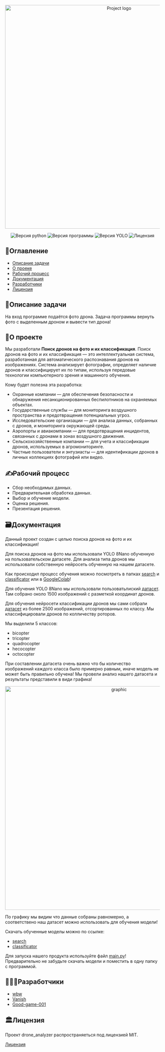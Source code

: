 <a id="up"></a>

<p align="center">
 <img src="https://i.ibb.co/99qgRP3/summma.jpg" alt="Project logo"width="726">
</p>
<p align="center">
 <img src="https://img.shields.io/badge/python-3.11-blue" alt="Версия python">
 <img src="https://img.shields.io/badge/version-0.1(beta)-purple" alt="Версия программы">
 <img src="https://img.shields.io/badge/YOLO-8%20Nano-red" alt="Версия YOLO">
 <img src="https://img.shields.io/badge/license-MIT-brightgreen" alt="Лицензия">
</p>

## 📑Оглавление
- [Описание задачи](#task)
- [O проеке](#about_project)
- [Рабочий процесс](#process)
- [Документация](#documentation)
- [Разработчики](#developers)
- [Лицензия](#license)

<a id="task"></a>
## 📖Описание задачи
На вход программе подаётся фото дрона. Задача программы вернуть фото с выделенным дроном и вывести тип дрона!


<a id="about_project"></a>
## 📁О проекте
Мы разработали **Поиск дронов на фото и их классификация**.
Поиск дронов на фото и их классификация — это интеллектуальная система, разработанная для автоматического распознавания дронов на изображениях. Система анализирует фотографии, определяет наличие дронов и классифицирует их по типам, используя передовые технологии компьютерного зрения и машинного обучения.

Кому будет полезна эта разработка:

 - Охранные компании — для обеспечения безопасности и обнаружения несанкционированных беспилотников на охраняемых объектах.
 - Государственные службы — для мониторинга воздушного пространства и предотвращения потенциальных угроз.
 - Исследовательские организации — для анализа данных, собранных с дронов, и мониторинга окружающей среды.
 - Аэропорты и авиакомпании — для предотвращения инцидентов, связанных с дронами в зонах воздушного движения.
 - Сельскохозяйственные компании — для учета и классификации дронов, используемых в агромониторинге.
 - Частные пользователи и энтузиасты — для идентификации дронов в личных коллекциях фотографий или видео.


<a id="process"></a>
## ✍️Рабочий процесс
- Сбор необходимых данных.
- Предварительная обработка данных.
- Выбор и обучение модели.
- Оценка решения.
- Презентация решения.


<a id="documentation"></a>
## 🗃️Документация

Данный проект создан с целью поиска дронов на фото и их классификация!

Для поиска дронов на фото мы использовали YOLO 8Nano обученную на пользовательском датасете. Для анализа типа дронов мы использовали собственную нейросеть обученную на нашем датасете.

Как происходил процесс обучения можно посмотреть в папках [search](https://github.com/white-black-wolf/drone_analyzer/tree/main/search) и [classificator](https://github.com/white-black-wolf/drone_analyzer/tree/main/classificator) или в [GoogleColab](https://colab.research.google.com/drive/1fkQ_5HRLXnu97qO1tW0uXrV3P9XLznz5?usp=sharing)!

Для обучения YOLO 8Nano мы использовали пользоватьлиский [датасет](https://www.kaggle.com/datasets/dasmehdixtr/drone-dataset-uav). Там собрано около 1500 изображений с разметкой координат дронов.

Для обучения нейросети классификации дронов мы сами собрали [датасет](https://disk.yandex.ru/d/9M20vEOU4PvQ_w) из более 2500 изображений, отсортированных по классу. Мы классифицировали дронов по колличеству роторов.

Мы выделили 5 классов:
 - bicopter
 - tricopter
 - quadrocopter
 - hecocopter
 - octocopter

При составлении датасета очень важно что бы количество изображений каждого класса было примерно равным, иначе модель не может быть правильно обучена! Мы провели анализ нашего датасета и результаты представили в види графика!
<p align="center">
 <img src="https://i.ibb.co/jG8n4Fs/image.png" alt="graphic"width="726">
</p>

По графику мы видим что данные собраны равномерно, а соответствено наш датасет можно использовать для обучения модели!

Скачать обученные моделы можно по ссылке:
 - [search](https://getfile.dokpub.com/yandex/get/https://disk.yandex.ru/d/w7lLKYFXXHzFIQ)
 - [classificator](https://getfile.dokpub.com/yandex/get/https://disk.yandex.ru/d/LHmZzBRSuD6HTQ)

Для запуска нашего продукта используйте файл [main.py](https://github.com/white-black-wolf/drone_analyzer/blob/main/main.py)! Предварительно не забудьте скачать модели и поместить в одну папку с программой.

<a id="developers"></a>
## 👨🏻‍💻Разработчики

- [wbw](https://github.com/white-black-wolf)
- [Vanish](https://github.com/vanish12345)
- [Good-game-001 ](https://github.com/Good-game-001) 

<a id="license"></a>
## 🏛️Лицензия
Проект drone_analyzer распространяеться под лицензией MIT.

 [Лицензия](https://github.com/white-black-wolf/drone_analyzer/blob/main/LICENSE)
